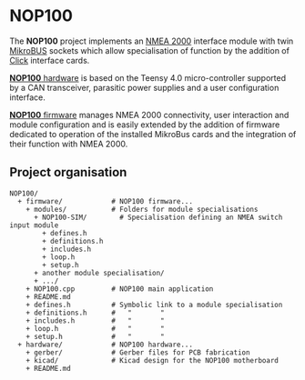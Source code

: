 # NOP100

The **NOP100** project implements an
[NMEA 2000](https://en.wikipedia.org/wiki/NMEA_2000)
interface module with twin
[MikroBUS](https://www.mikroe.com/mikrobus)
sockets which allow specialisation of function by the addition of
[Click](https://www.mikroe.com/click) interface cards.

[**NOP100** hardware](./hardware/README.md)
is based on the Teensy 4.0 micro-controller supported by a CAN
transceiver, parasitic power supplies and a user configuration
interface.

[**NOP100** firmware](./firmware/README.md)
manages NMEA 2000 connectivity, user interaction and module
configuration and is easily extended by the addition of firmware
dedicated to operation of the installed MikroBus cards and the
integration of their function with NMEA 2000.

## Project organisation

```
NOP100/
  + firmware/            # NOP100 firmware...
    + modules/           # Folders for module specialisations
      + NOP100-SIM/        # Specialisation defining an NMEA switch input module
        + defines.h
        + definitions.h
        + includes.h
        + loop.h
        + setup.h
      + another module specialisation/
      + .../
    + NOP100.cpp         # NOP100 main application 
    + README.md
    + defines.h          # Symbolic link to a module specialisation
    + definitions.h      #   "       "
    + includes.h         #   "       "
    + loop.h             #   "       "
    + setup.h            #   "       "
  + hardware/            # NOP100 hardware...
    + gerber/            # Gerber files for PCB fabrication
    + kicad/             # Kicad design for the NOP100 motherboard
    + README.md
```